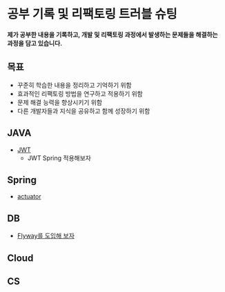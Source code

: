 # 공부 기록 및 리팩토링 트러블 슈팅

**제가 공부한 내용을 기록하고, 개발 및 리팩토링 과정에서 발생하는 문제들을 해결하는 과정을 담고 있습니다.**

## 목표

* 꾸준히 학습한 내용을 정리하고 기억하기 위함
* 효과적인 리팩토링 방법을 연구하고 적용하기 위함
* 문제 해결 능력을 향상시키기 위함
* 다른 개발자들과 지식을 공유하고 함께 성장하기 위함

## JAVA
* [JWT](https://github.com/seonhyeokjun/seonhyeokjun/blob/main/Spring/JWT.md)
  * JWT Spring 적용해보자

## Spring
* [actuator](https://github.com/seonhyeokjun/actuator)

## DB
* [Flyway를 도입해 보자](https://github.com/seonhyeokjun/seonhyeokjun/blob/main/DB/Flyway.md)

## Cloud

## CS

